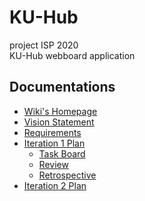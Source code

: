 # KU-Hub
project ISP 2020<br>
KU-Hub webboard application

## Documentations
* [Wiki's Homepage](https://github.com/NarawishS/ku-hub/wiki)
* [Vision Statement](https://github.com/NarawishS/ku-hub/wiki/Vision-Statement)
* [Requirements](https://github.com/NarawishS/ku-hub/wiki/Requirements)
* [Iteration 1 Plan](https://github.com/NarawishS/ku-hub/wiki/Iteration-1-Plan)
    * [Task Board](https://github.com/NarawishS/ku-hub/projects/1)
    * [Review](https://github.com/NarawishS/ku-hub/wiki/Iteration-1-Review)
    * [Retrospective](https://github.com/NarawishS/ku-hub/wiki/Iteration-1-Retrospective)
* [Iteration 2 Plan](https://github.com/NarawishS/ku-hub/wiki/Iteration-2-Plan)